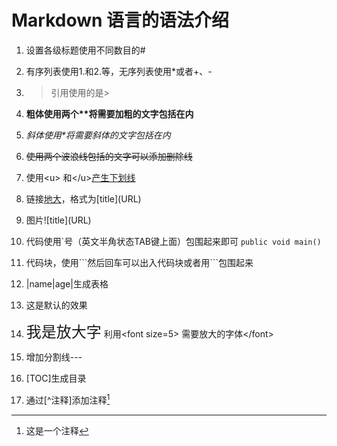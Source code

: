 # Markdown 语言的语法介绍

1. 设置各级标题使用不同数目的#

2. 有序列表使用1.和2.等，无序列表使用*或者+、-

3. > 引用使用的是>  

4. **粗体使用两个\*\*将需要加粗的文字包括在内**

5. *斜体使用\*将需要斜体的文字包括在内*

6. ~~使用两个波浪线包括的文字可以添加删除线~~

7. 使用\<u\> 和\</u\><u>产生下划线</u>

8. 链接[地大](www.cugb.edu.cn)，格式为[title]\(URL)

9. 图片![title]\(URL)

10. 代码使用\`号（英文半角状态TAB键上面）包围起来即可 `public void main()`

11. 代码块，使用\`\`\`然后回车可以出入代码块或者用\`\`\`包围起来

12. \|name\|age\|生成表格

13. 这是默认的效果

14. <font size=5>我是放大字</font> 利用\<font size=5\> 需要放大的字体\</font\>

15. 增加分割线\-\-\-     

16. \[TOC\]生成目录

17. 通过\[^注释]添加注释[^注释]




[^注释]: 这是一个注释

